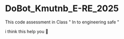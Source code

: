 # DoBot_Kmutnb_E-RE_2025
This code assessment in Class " In to engineering safe " 


i think this help you 💯
